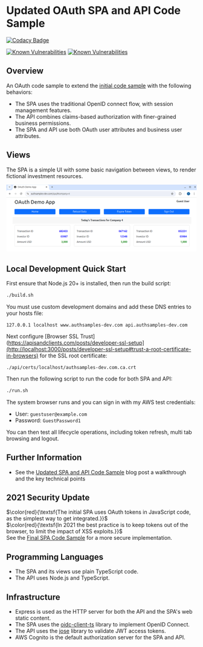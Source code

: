 # Updated OAuth SPA and API Code Sample

[![Codacy Badge](https://api.codacy.com/project/badge/Grade/fe321819b81b49d48ff4597210ac582c)](https://app.codacy.com/gh/gary-archer/oauth.websample2?utm_source=github.com&utm_medium=referral&utm_content=gary-archer/oauth.websample2&utm_campaign=Badge_Grade)

[![Known Vulnerabilities](https://snyk.io/test/github/gary-archer/oauth.websample2/badge.svg?targetFile=spa/package.json)](https://snyk.io/test/github/gary-archer/oauth.websample2?targetFile=spa/package.json)
[![Known Vulnerabilities](https://snyk.io/test/github/gary-archer/oauth.websample2/badge.svg?targetFile=api/package.json)](https://snyk.io/test/github/gary-archer/oauth.websample2?targetFile=api/package.json)

## Overview

An OAuth code sample to extend the [initial code sample](https://github.com/gary-archer/oauth.websample1) with the following behaviors:

- The SPA uses the traditional OpenID connect flow, with session management features.
- The API combines claims-based authorization with finer-grained business permissions.
- The SPA and API use both OAuth user attributes and business user attributes.

## Views

The SPA is a simple UI with some basic navigation between views, to render fictional investment resources.

![SPA Views](./images/views.png)

## Local Development Quick Start

First ensure that Node.js 20+ is installed, then run the build script:

```bash
./build.sh
```

You must use custom development domains and add these DNS entries to your hosts file:

```
127.0.0.1 localhost www.authsamples-dev.com api.authsamples-dev.com
```

Next configure [Browser SSL Trust](https://apisandclients.com/posts/developer-ssl-setup](http://localhost:3000/posts/developer-ssl-setup#trust-a-root-certificate-in-browsers) for the SSL root certificate:

```
./api/certs/localhost/authsamples-dev.com.ca.crt
```

Then run the following script to run the code for both SPA and API:

```bash
./run.sh
```

The system browser runs and you can sign in with my AWS test credentials:

- User: `guestuser@example.com`
- Password: `GuestPassword1`

You can then test all lifecycle operations, including token refresh, multi tab browsing and logout.

## Further Information

* See the [Updated SPA and API Code Sample](https://apisandclients.com/posts/improved-spa-code-sample-overview) blog post a walkthrough and the key technical points

## 2021 Security Update

$\color{red}{\textsf{The initial SPA uses OAuth tokens in JavaScript code, as the simplest way to get integrated.}}$\
$\color{red}{\textsf{In 2021 the best practice is to keep tokens out of the browser, to limit the impact of XSS exploits.}}$\
See the [Final SPA Code Sample](https://github.com/gary-archer/oauth.websample.final) for a more secure implementation.

## Programming Languages

* The SPA and its views use plain TypeScript code.
* The API uses Node.js and TypeScript.

## Infrastructure

* Express is used as the HTTP server for both the API and the SPA's web static content.
* The SPA uses the [oidc-client-ts](https://github.com/authts/oidc-client-ts) library to implement OpenID Connect.
* The API uses the [jose](https://github.com/panva/jose) library to validate JWT access tokens.
* AWS Cognito is the default authorization server for the SPA and API.
